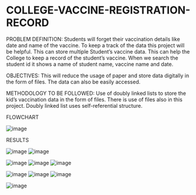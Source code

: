 # COLLEGE-VACCINE-REGISTRATION-RECORD
PROBLEM DEFINITION:
Students will forget their vaccination details like date and name of the vaccine. To keep a track of the data this project will be helpful. This can store multiple Student’s vaccine data. This can help the College to keep a record of the student’s vaccine. When we search the student id it shows a name of student name, vaccine name and date. 

OBJECTIVES:
This will reduce the usage of paper and store data digitally in the form of files. The data can also be easily accessed. 

METHODOLOGY TO BE FOLLOWED:
Use of doubly linked lists to store the kid’s vaccination data in the form of files. There is use of files also in this project. Doubly linked list uses self-referential structure. 

FLOWCHART

![image](https://github.com/roshaniborkar/COLLEGE-VACCINE-REGISTRATION-RECORD/assets/58977139/173904e5-28aa-4952-90be-7811d35af00c)

RESULTS 

![image](https://github.com/roshaniborkar/COLLEGE-VACCINE-REGISTRATION-RECORD/assets/58977139/33c168ed-a01e-4485-8e95-2f7215e8d5cb)
![image](https://github.com/roshaniborkar/COLLEGE-VACCINE-REGISTRATION-RECORD/assets/58977139/abe30b4c-17c8-49c7-8552-f8ce84854bb8)

![image](https://github.com/roshaniborkar/COLLEGE-VACCINE-REGISTRATION-RECORD/assets/58977139/b349c5a1-c203-483e-9b21-31ea0a1c6b3d)
![image](https://github.com/roshaniborkar/COLLEGE-VACCINE-REGISTRATION-RECORD/assets/58977139/d353774c-1788-4b4e-8e08-ad5359549b75)
![image](https://github.com/roshaniborkar/COLLEGE-VACCINE-REGISTRATION-RECORD/assets/58977139/ef8e2ef8-4880-41f4-a024-efb426370798)

![image](https://github.com/roshaniborkar/COLLEGE-VACCINE-REGISTRATION-RECORD/assets/58977139/df8f486d-aca9-4b7b-9ab2-c07c926ee62c)
![image](https://github.com/roshaniborkar/COLLEGE-VACCINE-REGISTRATION-RECORD/assets/58977139/97769fff-a97b-4f3f-949f-7d6fc50015b2)
![image](https://github.com/roshaniborkar/COLLEGE-VACCINE-REGISTRATION-RECORD/assets/58977139/249a2908-a12b-4051-a8d6-611ffe2063a9)

![image](https://github.com/roshaniborkar/COLLEGE-VACCINE-REGISTRATION-RECORD/assets/58977139/2235bec8-4f60-4903-b16e-1443bf0a82d8)


